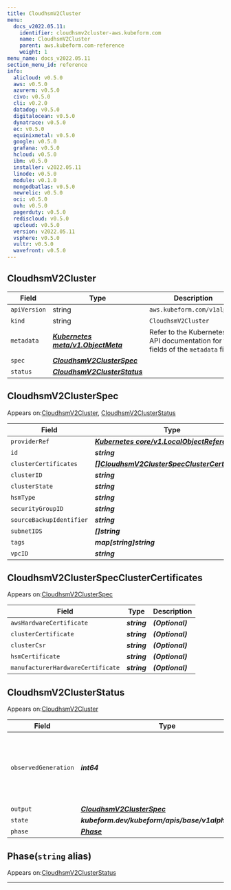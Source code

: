 ```yaml
---
title: CloudhsmV2Cluster
menu:
  docs_v2022.05.11:
    identifier: cloudhsmv2cluster-aws.kubeform.com
    name: CloudhsmV2Cluster
    parent: aws.kubeform.com-reference
    weight: 1
menu_name: docs_v2022.05.11
section_menu_id: reference
info:
  alicloud: v0.5.0
  aws: v0.5.0
  azurerm: v0.5.0
  civo: v0.5.0
  cli: v0.2.0
  datadog: v0.5.0
  digitalocean: v0.5.0
  dynatrace: v0.5.0
  ec: v0.5.0
  equinixmetal: v0.5.0
  google: v0.5.0
  grafana: v0.5.0
  hcloud: v0.5.0
  ibm: v0.5.0
  installer: v2022.05.11
  linode: v0.5.0
  module: v0.1.0
  mongodbatlas: v0.5.0
  newrelic: v0.5.0
  oci: v0.5.0
  ovh: v0.5.0
  pagerduty: v0.5.0
  rediscloud: v0.5.0
  upcloud: v0.5.0
  version: v2022.05.11
  vsphere: v0.5.0
  vultr: v0.5.0
  wavefront: v0.5.0
---
```


## CloudhsmV2Cluster
| Field | Type | Description |
| ------ | ----- | ----------- |
| `apiVersion` | string | `aws.kubeform.com/v1alpha1` |
|    `kind` | string | `CloudhsmV2Cluster` |
| `metadata` | ***[Kubernetes meta/v1.ObjectMeta](https://v1-22.docs.kubernetes.io/docs/reference/generated/kubernetes-api/v1.22/#objectmeta-v1-meta)***|Refer to the Kubernetes API documentation for the fields of the `metadata` field.|
| `spec` | ***[CloudhsmV2ClusterSpec](#cloudhsmv2clusterspec)***||
| `status` | ***[CloudhsmV2ClusterStatus](#cloudhsmv2clusterstatus)***||
## CloudhsmV2ClusterSpec

Appears on:[CloudhsmV2Cluster](#cloudhsmv2cluster), [CloudhsmV2ClusterStatus](#cloudhsmv2clusterstatus)

| Field | Type | Description |
| ------ | ----- | ----------- |
| `providerRef` | ***[Kubernetes core/v1.LocalObjectReference](https://v1-22.docs.kubernetes.io/docs/reference/generated/kubernetes-api/v1.22/#localobjectreference-v1-core)***||
| `id` | ***string***||
| `clusterCertificates` | ***[[]CloudhsmV2ClusterSpecClusterCertificates](#cloudhsmv2clusterspecclustercertificates)***| ***(Optional)*** |
| `clusterID` | ***string***| ***(Optional)*** |
| `clusterState` | ***string***| ***(Optional)*** |
| `hsmType` | ***string***||
| `securityGroupID` | ***string***| ***(Optional)*** |
| `sourceBackupIdentifier` | ***string***| ***(Optional)*** |
| `subnetIDS` | ***[]string***||
| `tags` | ***map[string]string***| ***(Optional)*** |
| `vpcID` | ***string***| ***(Optional)*** |
## CloudhsmV2ClusterSpecClusterCertificates

Appears on:[CloudhsmV2ClusterSpec](#cloudhsmv2clusterspec)

| Field | Type | Description |
| ------ | ----- | ----------- |
| `awsHardwareCertificate` | ***string***| ***(Optional)*** |
| `clusterCertificate` | ***string***| ***(Optional)*** |
| `clusterCsr` | ***string***| ***(Optional)*** |
| `hsmCertificate` | ***string***| ***(Optional)*** |
| `manufacturerHardwareCertificate` | ***string***| ***(Optional)*** |
## CloudhsmV2ClusterStatus

Appears on:[CloudhsmV2Cluster](#cloudhsmv2cluster)

| Field | Type | Description |
| ------ | ----- | ----------- |
| `observedGeneration` | ***int64***| ***(Optional)*** Resource generation, which is updated on mutation by the API Server.|
| `output` | ***[CloudhsmV2ClusterSpec](#cloudhsmv2clusterspec)***| ***(Optional)*** |
| `state` | ***kubeform.dev/kubeform/apis/base/v1alpha1.State***| ***(Optional)*** |
| `phase` | ***[Phase](#phase)***| ***(Optional)*** |
## Phase(`string` alias)

Appears on:[CloudhsmV2ClusterStatus](#cloudhsmv2clusterstatus)

---
